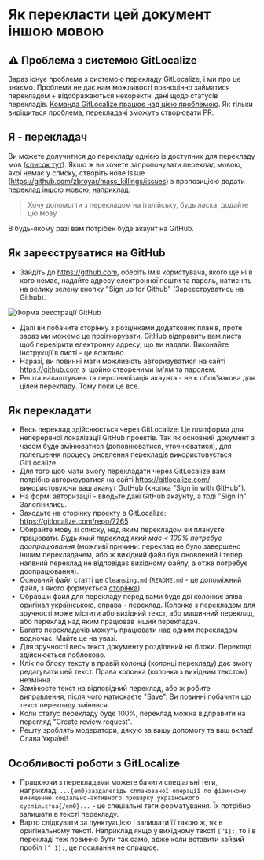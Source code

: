 # Як перекласти цей документ іншою мовою

## ⚠️ Проблема з системою GitLocalize

Зараз існує проблема з системою перекладу GitLocalize, і ми про це знаємо. 
Проблема не дає нам можливості повноцінно займатися перекладом + відображаються некоректні дані щодо статусів перекладів.
[Команда GitLocalize працює над цією проблемою](https://github.com/zbroyar/mass_killings/issues/31). Як тільки вирішиться проблема, перекладачі зможуть створювати PR.

## Я - перекладач

Ви можете долучитися до перекладу однією із доступних для перекладу мов ([список тут](https://gitlocalize.com/repo/7294)).
Якщо ж ви хочете запропонувати переклад мовою, якої немає у списку, створіть нове Issue (<https://github.com/zbroyar/mass_killings/issues>)
з пропозицією додати переклад іншою мовою, наприклад:

> Хочу допомогти з перекладом на італійську, будь ласка, додайте цю мову

В будь-якому разі вам потрібен буде акаунт на GitHub.

## Як зареєструватися на GitHub

- Зайдіть до <https://github.com>, оберіть ім’я користувача, якого ще ні в кого немає, надайте адресу електронної
  пошти та пароль, натисніть на велику зелену кнопку "Sign up for Github" (Зареєструватись на Github).

![Форма реєстрації GitHub](https://git-scm.com/book/en/v2/images/signup.png)

- Далі ви побачите сторінку з розцінками додаткових планів, проте зараз ми можемо це проігнорувати. GitHub відправить
  вам листа щоб перевірити електронну адресу, що ви надали. Виконайте інструкції в листі - *це важливо*.
- Наразі, ви повинні мати можливість авторизуватися на сайті <https://github.com> зі щойно створеними ім'ям та паролем.
- Решта налаштувань та персоналізація акаунта - не є обов'язкова для цілей перекладу. Тому поки це все.

## Як перекладати

- Весь переклад здійснюється через GitLocalize. Це платформа для неперервної локалізації GitHub проектів.
  Так як основний документ з часом буде змінюватися (доповнюватися, уточнюватися), для полегшення процесу оновлення
  перекладів використовується GitLocalize.
- Для того щоб мати змогу перекладати через GitLocalize вам потрібно авторизуватися на сайті <https://gitlocalize.com/>
  використовуючи ваш аканут GutHub (кнопка "Sign in with GitHub").
- На формі авторизації - вводьте дані GitHub акаунту, а тоді "Sign In". Залогінились.
- Заходьте на сторінку проекту в GitLocalize: <https://gitlocalize.com/repo/7265>
- Обирайте мову зі списку, над яким перекладом ви плануєте працювати. *Будь який переклад який має < 100% потребує
  доопрацювання* (можливі причини: переклад не було завершено іншим перекладачем, або ж вихідний файл був оновлений і
  тепер наявний переклад не відповідає вихідному файлу, а отже потребує доопрацювання).
- Основний файл статті це `Cleansing.md` (`README.md` - це допоміжний файл, з якого формується [сторінка](https://github.com/zbroyar/mass_killings#%D0%BF%D1%80%D0%BE-%D0%B7%D0%B0%D0%BF%D0%BB%D0%B0%D0%BD%D0%BE%D0%B2%D0%B0%D0%BD%D1%96%D1%81%D1%82%D1%8C-%D0%BC%D0%B0%D1%81%D0%BE%D0%B2%D0%B8%D1%85-%D0%B2%D0%B1%D0%B8%D0%B2%D1%81%D1%82%D0%B2-%D0%BD%D0%B0-%D1%82%D0%B5%D1%80%D0%B8%D1%82%D0%BE%D1%80%D1%96%D1%97-%D1%83%D0%BA%D1%80%D0%B0%D1%97%D0%BD%D0%B8)).
- Обравши файл для перекладу перед вами буде дві колонки: зліва оригінал українською, справа - переклад. Колонка з
  перекладом для зручності може містити або вихідний текст, або машинний переклад, або переклад над яким працював
  інший перекладач.
- Багато перекладачів можуть працювати над одним перекладом водночас. Майте це на увазі.
- Для зручності весь текст документу розділений на блоки. Переклад здійснюється поблоково.
- Клік по блоку тексту в правій колонці (колонці перекладу) дає змогу редагувати цей текст. Права колонка (колонка з
  вихідним текстом) незмінна.
- Замінюєте текст на відповідний переклад, або ж робите виправлення, після чого натискаєте "Save". Ви повинні побачити
  що текст перекладу змінився.
- Коли статус перекладу буде 100%, переклад можна відправити на перегляд "Create review request".
- Решту зроблять модератори, дякую за вашу допомогу та ваш вклад! Слава Україні!

## Особливості роботи з GitLocalize

- Працюючи з перекладами можете бачити спеціальні теги, наприклад: `...{em0}заздалегідь спланованої операції по фізичному винищенню соціально-активного прошарку українського суспільства{/em0}...` - це спеціальні теги форматування. Їх потрібно
  залишати в тексті перекладу.
- Варто слідкувати за пунктуацією і залишати її такою ж, як в оригінальному тексті. Наприклад якщо у вихідному тексті
  `[^1]:`, то і в перекладі теж повинно бути так само, адже коли вставити зайвий пробіл `[^ 1]:`, це посилання не спрацює.
